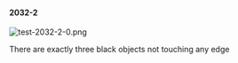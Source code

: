 #### 2032-2
![test-2032-2-0.png](https://github.com/lil-lab/nlvr/raw/master/nlvr/test/images/0/test-2032-2-0.png "test-2032-2-0.png")

There are exactly three black objects not touching any edge